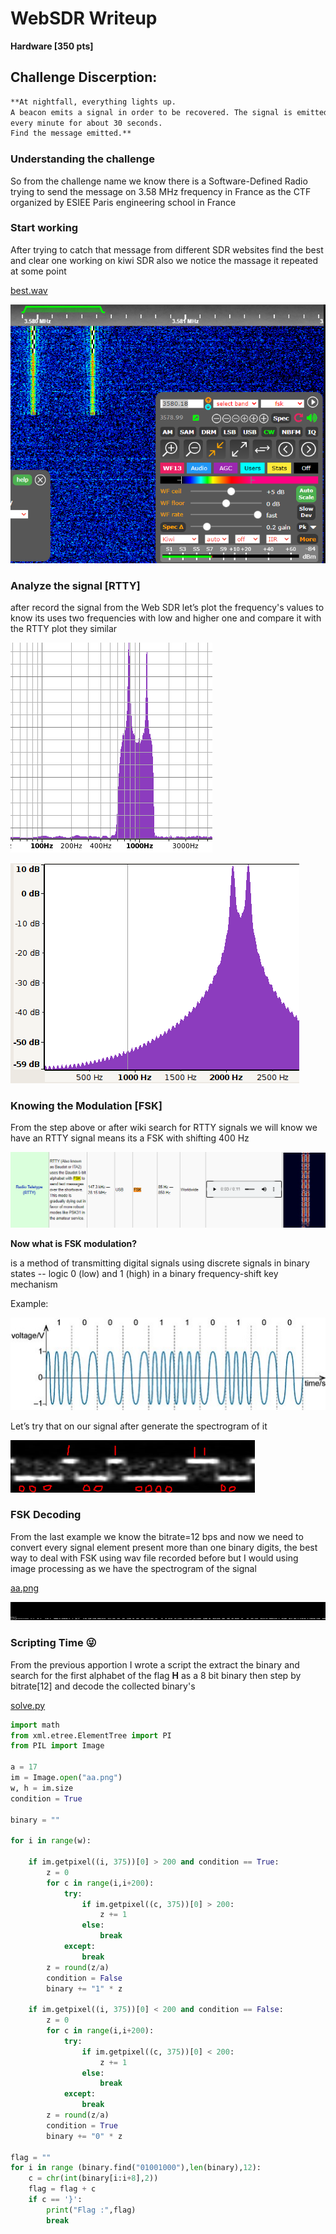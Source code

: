 # WebSDR Writeup

**Hardware [350 pts]**

## Challenge Discerption:

```html
**At nightfall, everything lights up.
A beacon emits a signal in order to be recovered. The signal is emitted at 3.58 MHz 
every minute for about 30 seconds.
Find the message emitted.**
```

### Understanding the challenge

So from the challenge name we know there is a Software-Defined Radio trying to send the message on 3.58 MHz frequency in France as the CTF organized by ESIEE Paris engineering school in France

### Start working

After trying to catch that message from different SDR websites find the best and clear one working on kiwi SDR also we notice the massage it repeated at some point 

[best.wav](WebSDR%20Wri%20094c1/best.wav)

![Untitled](WebSDR%20Wri%20094c1/Untitled.png)

### Analyze the signal [RTTY]

after record the signal from the Web SDR let’s plot the frequency's values to know its uses two frequencies with low and higher one and compare it with the RTTY plot they similar 

![Untitled](WebSDR%20Wri%20094c1/Untitled%201.png)

![Untitled](WebSDR%20Wri%20094c1/Untitled%202.png)

### Knowing the Modulation [FSK]

From the step above or after wiki search for RTTY signals we will know we have an RTTY signal means its a FSK with shifting 400 Hz 

![Untitled](WebSDR%20Wri%20094c1/Untitled%203.png)

**Now what is FSK modulation?**

is a method of transmitting digital signals using discrete signals in binary states -- logic 0 (low) and 1 (high) in a binary frequency-shift key mechanism

Example:

![Untitled](WebSDR%20Wri%20094c1/Untitled%204.png)

Let’s try that on our signal after generate the spectrogram of it 

![Untitled](WebSDR%20Wri%20094c1/Untitled%205.png)

### FSK Decoding

From the last example we know the bitrate=12 bps and now we need to convert every signal element present more than one binary digits, the best way to deal with FSK using wav file recorded before but I would using image processing as we have the spectrogram of the signal

[aa.png](WebSDR%20Wri%20094c1/aa.png)

![aa.png](WebSDR%20Wri%20094c1/aa%201.png)

### Scripting Time 😜

From the previous apportion I wrote a script the extract the binary and search for the first alphabet of the flag **H** as a 8 bit binary then step by bitrate[12] and decode the collected binary's

[solve.py](WebSDR%20Wri%20094c1/solve.py)

```python
import math
from xml.etree.ElementTree import PI
from PIL import Image

a = 17
im = Image.open("aa.png")
w, h = im.size
condition = True

binary = ""

for i in range(w):

    if im.getpixel((i, 375))[0] > 200 and condition == True:
        z = 0
        for c in range(i,i+200):
            try:
                if im.getpixel((c, 375))[0] > 200:
                    z += 1
                else:
                    break
            except:
                break
        z = round(z/a)
        condition = False
        binary += "1" * z

    if im.getpixel((i, 375))[0] < 200 and condition == False:
        z = 0
        for c in range(i,i+200):
            try:
                if im.getpixel((c, 375))[0] < 200:
                    z += 1
                else:
                    break
            except:
                break
        z = round(z/a)
        condition = True
        binary += "0" * z

flag = ""
for i in range (binary.find("01001000"),len(binary),12):
    c = chr(int(binary[i:i+8],2))
    flag = flag + c
    if c == '}':
        print("Flag :",flag)
        break
```